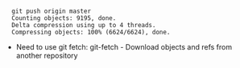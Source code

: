 #
      git push origin master
      Counting objects: 9195, done.
      Delta compression using up to 4 threads.
      Compressing objects: 100% (6624/6624), done.

* Need to use git fetch: git-fetch - Download objects and refs from another repository

